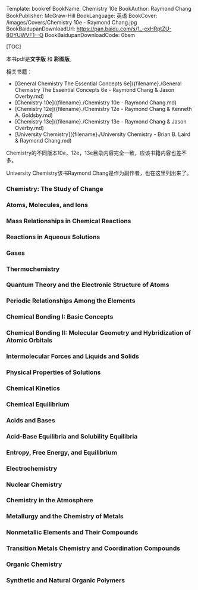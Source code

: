 Template: bookref
BookName: Chemistry 10e
BookAuthor: Raymond Chang
BookPublisher: McGraw-Hill
BookLanguage: 英语
BookCover: /images/Covers/Chemistry 10e - Raymond Chang.jpg
BookBaidupanDownloadUrl: https://pan.baidu.com/s/1_-cxHRptZU-8OYUWVF1--Q
BookBaidupanDownloadCode: 0bsm

[TOC]

本书pdf是**文字版** 和 **彩图版**。

相关书籍：

- [General Chemistry The Essential Concepts 6e]({filename}./General Chemistry The Essential Concepts 6e - Raymond Chang & Jason Overby.md)
- [Chemistry 10e]({filename}./Chemistry 10e - Raymond Chang.md)
- [Chemistry 12e]({filename}./Chemistry 12e - Raymond Chang & Kenneth A. Goldsby.md)
- [Chemistry 13e]({filename}./Chemistry 13e - Raymond Chang & Jason Overby.md)
- [University Chemistry]({filename}./University Chemistry - Brian B. Laird & Raymond Chang.md)

Chemistry的不同版本10e，12e，13e目录内容完全一致，应该书籍内容也差不多。

University Chemistry该书Raymond Chang是作为副作者，也在这里列出来了。


### Chemistry: The Study of Change

### Atoms, Molecules, and Ions

### Mass Relationships in Chemical Reactions

### Reactions in Aqueous Solutions

### Gases

### Thermochemistry

### Quantum Theory and the Electronic Structure of Atoms

### Periodic Relationships Among the Elements

### Chemical Bonding I: Basic Concepts

### Chemical Bonding II: Molecular Geometry and Hybridization of Atomic Orbitals 

### Intermolecular Forces and Liquids and Solids

### Physical Properties of Solutions

### Chemical Kinetics

### Chemical Equilibrium

### Acids and Bases

### Acid-Base Equilibria and Solubility Equilibria

### Entropy, Free Energy, and Equilibrium

### Electrochemistry

### Nuclear Chemistry

### Chemistry in the Atmosphere

### Metallurgy and the Chemistry of Metals

### Nonmetallic Elements and Their Compounds

### Transition Metals Chemistry and Coordination Compounds

### Organic Chemistry

### Synthetic and Natural Organic Polymers

